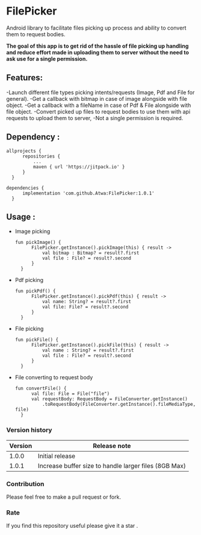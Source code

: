 # FilePicker

Android library to facilitate files picking up process and ability to convert them to request
bodies.

**The goal of this app is to get rid of the hassle of file picking up handling and reduce effort
made in uploading them to server without the need to ask use for a single permission.**

## Features:

-Launch different file types picking intents/requests (Image, Pdf and File for general). -Get a
callback with bitmap in case of image alongside with file object. -Get a callback with a fileName in
case of Pdf & File alongside with file object. 
-Convert picked up files to request bodies to use them with api requests to upload them to server, -Not a single permission is required.

## Dependency :

  ```
  allprojects {
		repositories {
			...
			maven { url 'https://jitpack.io' }
		}
	}
  ```

  ```
  dependencies {
	    implementation 'com.github.Atwa:FilePicker:1.0.1'
	}
  ```

## Usage :

- Image picking
  ```
  fun pickImage() {
        FilePicker.getInstance().pickImage(this) { result ->
            val bitmap : Bitmap? = result?.first
            val file : File? = result?.second
        }
    }
  ```
- Pdf picking
  ```
  fun pickPdf() {
        FilePicker.getInstance().pickPdf(this) { result ->
            val name: String? = result?.first
            val file: File? = result?.second
        }
    }
  ```
- File picking
  ```
  fun pickFile() {
        FilePicker.getInstance().pickFile(this) { result ->
            val name : String? = result?.first
            val file : File? = result?.second
        }
    }
  ```
- File converting to request body
  ```
  fun convertFile() {
        val file: File = File("file")
        val requestBody: RequestBody = FileConverter.getInstance()
            .toRequestBody(FileConverter.getInstance().fileMediaType, file)
    }
  ```
  
### Version history
| Version | Release note |
| ------  | ------------- |
| 1.0.0   | Initial release  |
| 1.0.1   | Increase buffer size to handle larger files (8GB Max)  |


### Contribution

Please feel free to make a pull request or fork.

### Rate

If you find this repository useful please give it a star .
